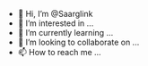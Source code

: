 - 👋 Hi, I’m @Saarglink
- 👀 I’m interested in ...
- 🌱 I’m currently learning ...
- 💞️ I’m looking to collaborate on ...
- 📫 How to reach me ...

<!---
Saarglink/Saarglink is a ✨ special ✨ repository because its `README.md` (this file) appears on your GitHub profile.
You can click the Preview link to take a look at your changes.
--->
